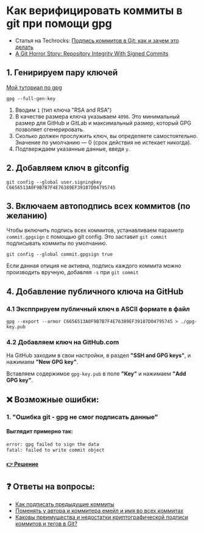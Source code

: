 # Как верифицировать коммиты в git при помощи gpg

* Статья на Techrocks: [Подпись коммитов в Git: как и зачем это делать](https://techrocks.ru/2021/06/14/commit-signing-in-git/)
* [A Git Horror Story: Repository Integrity With Signed Commits](https://mikegerwitz.com/2012/05/a-git-horror-story-repository-integrity-with-signed-commits)

## 1. Генирируем пару ключей

[Мой туториал по gpg](./README.md)

```
gpg --full-gen-key
```

1. Вводим `1` (тип ключа "RSA and RSA")
2. В качестве размера ключа указываем `4096`. Это минимальный размер для GitHub и GitLab и максимальный размер, который GPG позволяет сгенерировать.
3. Сколько должен прослужить ключ, вы определяете самостоятельно. Значение по умолчанию — 0 (срок действия не истекает никогда).
4. Подтверждаем указанные данные, введя `y`.



## 2. Добавляем ключ в gitconfig
```
git config --global user.signingkey C6656513A0F9B7B7F4E76389EF39187D04795745
```

## 3. Включаем автоподпись всех коммитов (по желанию)

Чтобы включить подпись всех коммитов, устанавливаем параметр `commit.gpgsign` с помощью git config. Это заставит `git commit` подписывать коммиты по умолчанию.

```
git config --global commit.gpgsign true
```

Если данная опиция не активна, подпись каждого коммита можно производить вручную, добавляя `-s` при `git commit`

## 4. Добавление публичного ключа на GitHub

### 4.1 Экспприруем публичный ключ в ASCII формате в файл 

```
gpg --export --armor C6656513A0F9B7B7F4E76389EF39187D04795745 > ./gpg-key.pub
```

### 4.2 Добавляем ключ на GitHub.com

На GitHub заходим в свои настройки, в раздел **"SSH and GPG keys"**, и нажимаем **"New GPG key"**.

Вставляем содержимое `gpg-key.pub` в поле **"Key"** и нажимаем **"Add GPG key"**.

## :x: Возможные ошибки:

### 1. "Ошибка git - gpg не смог подписать данные"

#### Выглядит примерно так:
```bash
error: gpg failed to sign the data
fatal: failed to write commit object
```

#### [:point_right: Решение](gpg_failed_to_sign_the_data.md)

## :question: Ответы на вопросы:
* [Как подписать предыдущие коммиты](https://stackoverflow.com/questions/13043357/git-sign-off-previous-commits)
* [Поменять у автора и коммитера емейл и имя во всех коммитах](https://ru.stackoverflow.com/questions/763153/%D0%9F%D0%BE%D0%BC%D0%B5%D0%BD%D1%8F%D1%82%D1%8C-%D1%83-%D0%B0%D0%B2%D1%82%D0%BE%D1%80%D0%B0-%D0%B8-%D0%BA%D0%BE%D0%BC%D0%BC%D0%B8%D1%82%D0%B5%D1%80%D0%B0-%D0%B5%D0%BC%D0%B5%D0%B9%D0%BB-%D0%B8-%D0%B8%D0%BC%D1%8F-%D0%B2%D0%BE-%D0%B2%D1%81%D0%B5%D1%85-%D0%BA%D0%BE%D0%BC%D0%BC%D0%B8%D1%82%D0%B0%D1%85)
* [Каковы преимущества и недостатки криптографической подписи коммитов и тегов в Git? ](https://softwareengineering.stackexchange.com/questions/212192/what-are-the-advantages-and-disadvantages-of-cryptographically-signing-commits-a)

